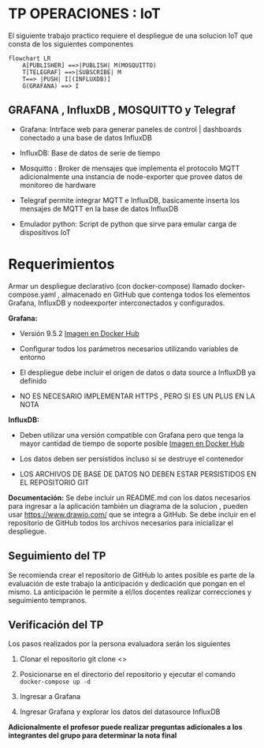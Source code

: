 # TP OPERACIONES : IoT

El siguiente trabajo practico requiere el despliegue de una solucion IoT que consta de los siguientes componentes

```mermaid
flowchart LR
    A[PUBLISHER] ==>|PUBLISH| M(MOSQUITTO)
    T[TELEGRAF] ==>|SUBSCRIBE| M
    T==> |PUSH| I[(INFLUXDB)]
    G(GRAFANA) ==> I
```

## GRAFANA , InfluxDB , MOSQUITTO y Telegraf

- Grafana: Intrface web para generar paneles de control | dashboards conectado a una base de datos InfluxDB

- InfluxDB: Base de datos de serie de tiempo

- Mosquitto : Broker de mensajes que implementa el protocolo MQTT
  adicionalmente una instancia de node-exporter que provee datos de monitoreo de
  hardware

- Telegraf permite integrar MQTT e InfluxDB, basicamente inserta los mensajes de MQTT en la base de datos InfluxDB

- Emulador python: Script de python que sirve para emular carga de dispositivos IoT

## 

# Requerimientos

Armar
un despliegue declarativo (con docker-compose) llamado docker-compose.yaml , almacenado en GitHub que contenga todos los elementos Grafana,
InfluxDB y nodeexporter interconectados y configurados.

**Grafana:**

- Versión 9.5.2 [Imagen en Docker Hub](https://hub.docker.com/r/grafana/grafana-oss)

- Configurar todos los parámetros necesarios utilizando variables de entorno

- El despliegue debe incluir el origen de datos o data source a InfluxDB ya definido

- NO ES NECESARIO IMPLEMENTAR HTTPS , PERO SI ES
  UN PLUS EN LA NOTA

**InfluxDB:**

- Deben utilizar una versión compatible con Grafana pero que tenga la mayor cantidad de tiempo de soporte posible [Imagen en Docker Hub](https://hub.docker.com/_/influxdb)

- Los datos deben ser persistidos incluso si se destruye el contenedor

- LOS ARCHIVOS DE BASE DE DATOS NO DEBEN ESTAR PERSISTIDOS EN EL REPOSITORIO GIT

**Documentación:** Se debe incluir un README.md con los datos necesarios para ingresar a la aplicación también un diagrama de la solucion , pueden usar https://www.drawio.com/ que se integra a GitHub. Se debe incluir en el repositorio de GitHub todos los archivos necesarios para inicializar el despliegue.

## Seguimiento del TP

Se recomienda crear el repositorio de GitHub lo antes posible es parte de la evaluación de este trabajo la anticipación y dedicación que pongan en el mismo. La anticipación le permite a el/los docentes realizar correcciones y seguimiento tempranos.

## Verificación del TP

Los pasos realizados por la persona evaluadora serán los siguientes

1. Clonar el repositorio git clone <<REPO URL>>

2. Posicionarse en el directorio del repositorio y ejecutar el comando `docker-compose up -d`

3. Ingresar a Grafana

4. Ingresar Grafana y explorar los datos del datasource InfluxDB

**Adicionalmente el profesor puede realizar preguntas adicionales a los integrantes del grupo para determinar la nota final**